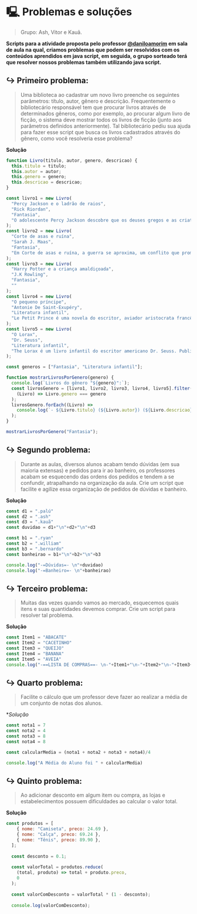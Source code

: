 # 🖳 Problemas e soluções
> Grupo: Ash, Vitor e Kauã.

**Scripts para a atividade proposta pelo professor [@daniloamorim](https://github.com/daniloamorim) em sala de aula na qual, criamos problemas que podem ser resolvidos com os conteúdos aprendidos em java script, em seguida, o grupo sorteado terá que resolver nossos problemas também utilizando java script.**

## ↪ Primeiro problema:
> Uma biblioteca ao cadastrar um novo livro preenche os seguintes parâmetros: título, autor, gênero e descrição. Frequentemente o bibliotecário responsável tem que procurar livros através de determinados gêneros, como por exemplo, ao procurar algum livro de ficção, o sistema deve mostrar todos os livros de ficção (junto aos parâmetros definidos anteriormente). Tal bibliotecário pediu sua ajuda para fazer esse script que busca os livros cadastrados através do gênero, como você resolveria esse problema?

**Solução**
```js
function Livro(titulo, autor, genero, descricao) {
  this.titulo = titulo;
  this.autor = autor;
  this.genero = genero;
  this.descricao = descricao;
}

const livro1 = new Livro(
  "Percy Jackson e o ladrão de raios",
  "Rick Riordan",
  "Fantasia",
  "O adolescente Percy Jackson descobre que os deuses gregos e as criaturas mitológicas são reais. Ele é filho de uma divindade e logo entra para um acampamento de treinamento para semideuses."
);
const livro2 = new Livro(
  "Corte de asas e ruína",
  "Sarah J. Maas",
  "Fantasia",
  "Em Corte de asas e ruína, a guerra se aproxima, um conflito que promete devastar Prythian. Em meio à Corte Primaveril, em um perigoso jogo de intrigas e mentiras, a Grã-Senhora da Corte Noturna esconde seu laço de parceria e sua verdadeira lealdade. Tamlin está fazendo acordos com o invasor, Jurian recuperou suas forças e as rainhas humanas prometem condescender aos desejos de Hybern em troca de imortalidade. Enquanto isso, Feyre e seus amigos precisam aprender em quais Grão-Senhores confiar e procurar aliados nos lugares mais improváveis. Porém, a Quebradora da Maldição ainda tem uma ou duas cartas na manga antes que sua ilha queime."
);
const livro3 = new Livro(
  "Harry Potter e a criança amaldiçoada",
  "J.K Rowling",
  "Fantasia",
  ""
);
const livro4 = new Livro(
  "O pequeno príncipe",
  "Antonie De Saint-Exupéry",
  "Literatura infantil",
  "Le Petit Prince é uma novela do escritor, aviador aristocrata francês Antoine de Saint-Exupéry, originalmente publicada em inglês e francês em abril de 1943 nos Estados Unidos. Durante a Segunda Guerra Mundial, Saint-Exupéry foi exilado para a América do Norte. "
);
const livro5 = new Livro(
  "O Lorax",
  "Dr. Seuss",
  "Literatura infantil",
  "The Lorax é um livro infantil do escritor americano Dr. Seuss. Publicado em 1971, trata-se uma fábula com mensagem de ambientalismo, em que se explora o tema da ganância de grandes corporativistas que ignoram os danos causados ao meio ambiente. Assim como na maioria dos livros de Dr."
);

const generos = ["Fantasia", "Literatura infantil"];

function mostrarLivrosPorGenero(genero) {
  console.log(`Livros do gênero "${genero}":`);
  const livrosGenero = [livro1, livro2, livro3, livro4, livro5].filter(
    (Livro) => Livro.genero === genero
  );
  livrosGenero.forEach((Livro) =>
    console.log(`- ${Livro.titulo} (${Livro.autor}) (${Livro.descricao})`)
  );
}

mostrarLivrosPorGenero("Fantasia");
```

## ↪ Segundo problema:
> Durante as aulas, diversos alunos acabam tendo dúvidas (em sua maioria extensas) e pedidos para ir ao banheiro, os professores acabam se esquecendo das ordens dos pedidos e tendem a se confundir, atrapalhando na organização da aula. Crie um script que facilite e agilize essa organização de pedidos de dúvidas e banheiro.

**Solução**
```js
const d1 = ".palú"
const d2 = ".ash"
const d3 = ".kauã"
const duvidao = d1+"\n"+d2+"\n"+d3

const b1 = ".ryan"
const b2 = ".william"
const b3 = ".bernardo"
const banheirao = b1+"\n"+b2+"\n"+b3

console.log("-=Dúvidas=- \n"+duvidao)
console.log("-=Banheiro=- \n"+banheirao)
```


## ↪ Terceiro problema:
>  Muitas das vezes quando vamos ao mercado, esquecemos quais itens e suas quantidades devemos comprar. Crie um script para resolver tal problema.

**Solução**
```js
const Item1 = "ABACATE"
const Item2 = "CACETINHO"
const Item3 = "QUEIJO"
const Item4 = "BANANA"
const Item5 = "AVEIA"
console.log("-==LISTA DE COMPRAS==- \n-"+Item1+"\n-"+Item2+"\n-"+Item3+"\n-"+Item4+"\n-"+Item5) 
```
## ↪ Quarto problema:
> Facilite o cálculo que um professor deve fazer ao realizar a média de um conjunto de notas dos alunos.

**Solução*
```js
const nota1 = 7
const nota2 = 4
const nota3 = 8
const nota4 = 8

const calcularMedia = (nota1 + nota2 + nota3 + nota4)/4

console.log("A Média do Aluno foi " + calcularMedia)
```


## ↪ Quinto problema:
> Ao adicionar desconto em algum item ou compra, as lojas e estabelecimentos possuem dificuldades ao calcular o valor total.

**Solução**
```js
const produtos = [
    { nome: "Camiseta", preco: 24.69 },
    { nome: "Calça", preco: 69.24 },
    { nome: "Tênis", preco: 89.90 },
  ];
  
  const desconto = 0.1; 
  
  const valorTotal = produtos.reduce(
    (total, produto) => total + produto.preco,
    0
  );
  
  const valorComDesconto = valorTotal * (1 - desconto);
  
  console.log(valorComDesconto);
  ```

